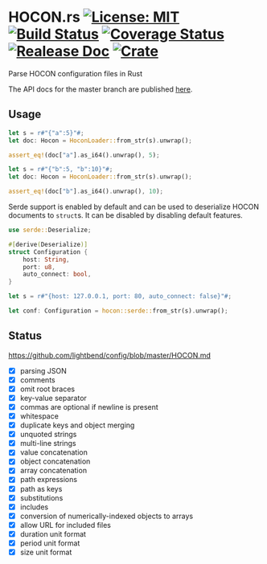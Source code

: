# HOCON.rs [![License: MIT](https://img.shields.io/badge/License-MIT-yellow.svg)](https://opensource.org/licenses/MIT) [![Build Status](https://travis-ci.org/mockersf/hocon.rs.svg?branch=master)](https://travis-ci.org/mockersf/hocon.rs) [![Coverage Status](https://coveralls.io/repos/github/mockersf/hocon.rs/badge.svg?branch=master)](https://coveralls.io/github/mockersf/hocon.rs?branch=master) [![Realease Doc](https://docs.rs/hocon/badge.svg)](https://docs.rs/hocon) [![Crate](https://img.shields.io/crates/v/hocon.svg)](https://crates.io/crates/hocon)

Parse HOCON configuration files in Rust

The API docs for the master branch are published [here](https://mockersf.github.io/hocon.rs/).

## Usage

```rust
let s = r#"{"a":5}"#;
let doc: Hocon = HoconLoader::from_str(s).unwrap();

assert_eq!(doc["a"].as_i64().unwrap(), 5);
```

```rust
let s = r#"{"b":5, "b":10}"#;
let doc: Hocon = HoconLoader::from_str(s).unwrap();

assert_eq!(doc["b"].as_i64().unwrap(), 10);
```

Serde support is enabled by default and can be used to deserialize HOCON documents to `struct`s. It can be disabled by disabling default features.

```rust
use serde::Deserialize;

#[derive(Deserialize)]
struct Configuration {
    host: String,
    port: u8,
    auto_connect: bool,
}

let s = r#"{host: 127.0.0.1, port: 80, auto_connect: false}"#;

let conf: Configuration = hocon::serde::from_str(s).unwrap();
```

## Status

https://github.com/lightbend/config/blob/master/HOCON.md

- [x] parsing JSON
- [x] comments
- [x] omit root braces
- [x] key-value separator
- [x] commas are optional if newline is present
- [x] whitespace
- [x] duplicate keys and object merging
- [x] unquoted strings
- [x] multi-line strings
- [x] value concatenation
- [x] object concatenation
- [x] array concatenation
- [x] path expressions
- [x] path as keys
- [x] substitutions
- [x] includes
- [x] conversion of numerically-indexed objects to arrays
- [x] allow URL for included files
- [x] duration unit format
- [x] period unit format
- [x] size unit format
